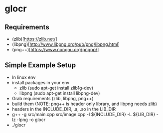 # glocr

## Requirements
 - (zlib)[https://zlib.net/]
 - (libpng)[http://www.libpng.org/pub/png/libpng.html]
 - (png++)[https://www.nongnu.org/pngpp/]

## Simple Example Setup
 - In linux env
 - install packages in your env
    * zlib (sudo apt-get install zlib1g-dev)
    * libpng (sudo apt-get install libpng-dev)
 - Grab requirements (zlib, libpng, png++)
 - build them (NOTE: png++ is header only library, and libpng needs zlib)
 - headers in the INCLUDE_DIR, .a, .so in the LIB_DIR
 - g++ -g src/main.cpp src/image.cpp -I ${INCLUDE_DIR} -L ${LIB_DIR} -lz -lpng -o glocr
 - ./glocr